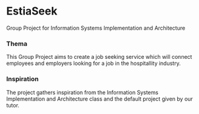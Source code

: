 # EstiaSeek
 Group Project for Information Systems Implementation and Architecture
### Thema
 This Group Project aims to create a job seeking service which will connect employees and employers looking for a job in the hospitallity industry.
### Inspiration
 The project gathers inspiration from the Information Systems Implementation and Architecture class and the default project given by our tutor.
